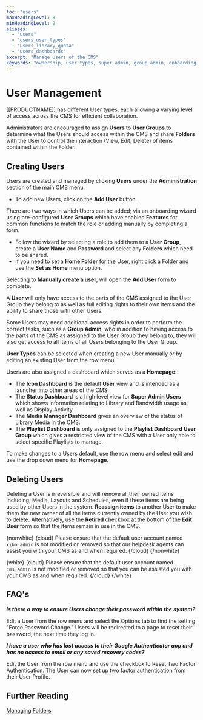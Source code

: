 ```yaml
---
toc: "users"
maxHeadingLevel: 3
minHeadingLevel: 2
aliases:
  - "users"
  - "users_user_types"
  - "users_library_quota" 
  - "users_dashboards"
excerpt: "Manage Users of the CMS"
keywords: "ownership, user types, super admin, group admin, onboarding wizard, home folder, adding users, reset two factor authentication, force password change, library quota, dashboards, homepage"
---
```


# User Management

[[PRODUCTNAME]] has different User types, each allowing a varying level of access across the CMS for efficient collaboration.

Administrators are encouraged to assign **Users** to **User Groups** to determine what the Users should access within the CMS and share **Folders** with the User to control the interaction (View, Edit, Delete)  of items contained within the Folder. 

## Creating Users

Users are created and managed by clicking **Users** under the **Administration** section of the  main CMS menu.

- To add new Users, click on the **Add User** button. 

There are two ways in which Users can be added; via an onboarding wizard using pre-configured **User Groups** which have enabled **Features** for common functions to match the role or adding manually by completing a form.

- Follow the wizard by selecting a role to add them to a **User Group**, create a **User Name** and **Password** and select any **Folders** which need to be shared.
- If you need to set a **Home Folder** for the User, right click a Folder and use the **Set as Home** menu option.

Selecting to **Manually create a user**, will open the **Add User** form to complete.

A **User** will only have access to the parts of the CMS assigned to the User Group they belong to as well as full editing rights to their own items and the ability to share those with other Users.

Some Users may need additional access rights in order to perform the correct tasks, such as a **Group Admin**, who in addition to having access to the parts of the CMS as assigned to the User Group they belong to, they will also get access to all items of all Users belonging to the User Group.

**User Types** can be selected when creating a new User manually or by editing an existing User from the row menu.

Users are also assigned a dashboard which serves as a **Homepage**:

- The **Icon Dashboard** is the default **User** view and is intended as a launcher into other areas of the CMS.
- The **Status Dashboard** is a high level view for **Super Admin Users** which shows information relating to Library and Bandwidth usage as well as Display Activity.
- The **Media Manager Dashboard** gives an overview of the status of Library Media in the CMS.
- The **Playlist Dashboard** is only assigned to the **Playlist Dashboard User Group** which gives a restricted view of the CMS with a User only able to select specific Playlists to manage.

To make changes to a Users default, use the row menu and select edit and use the drop down menu for **Homepage**.

## Deleting Users

Deleting a User is irreversible and will remove all their owned items including; Media, Layouts and Schedules, even if these items are being used by other Users in the system. **Reassign items** to another User to make them the new owner of all the items currently owned by the User you wish to delete. Alternatively, use the **Retired** checkbox at the bottom of the **Edit User** form so that the items remain in use in the CMS. 

{nonwhite}
{cloud}
Please ensure that the default user account named `xibo_admin` is not modified or removed so that our helpdesk agents can assist you with your CMS as and when required.
{/cloud}
{/nonwhite}

{white}
{cloud}
Please ensure that the default user account named `cms_admin` is not modified or removed so that you can be assisted you with your CMS as and when required.
{/cloud}
{/white}

## FAQ's

***Is there a way to ensure Users change their password within the system?***

Edit a User from the row menu and select the Options tab to find the setting "Force Password Change." Users will be redirected to a page to reset their password, the next time they log in.

***I have a user who has lost access to their Google Authenticator app and has no access to email or any saved recovery codes?***

Edit the User from the row menu and use the checkbox to Reset Two Factor Authentication. The User can now set up two factor authentication from their User Profile.

## Further Reading

[Managing Folders](getting_started_configure_folders)